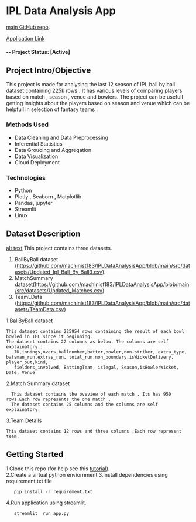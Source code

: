 
# IPL Data Analysis App
   [main GitHub repo](https://github.com/machinist183/IPLDataAnalysisApp).

   [Application Link](http://172.105.41.201:8501/)
#### -- Project Status: [Active]
          
## Project Intro/Objective
This project is made for analysing the last 12 season of IPL ball by ball dataset containing 225k rows . It has various levels of comparing players based on match , season , venue and bowlers. The project can be usefull getting insights about the players based on season and venue which can be helpfull in selection of fantasy teams . 

### Methods Used
* Data Cleaning and Data Preprocessing
* Inferential Statistics
* Data Grouoing and Aggregation
* Data Visualization
* Cloud Deployment

### Technologies
* Python
* Plotly , Seaborn , Matplotlib
* Pandas, jupyter
* Streamlit
* Linux

## Dataset Description

[alt text](https://github.com/machinist183/IPLDataAnalysisApp/blob/main/Collage.jpg?raw=True)
This project contains three datasets.

1. BallByBall dataset (https://github.com/machinist183/IPLDataAnalysisApp/blob/main/src/datasets/Updated_Ipl_Ball_By_Ball3.csv).
2. MatchSummary dataset(https://github.com/machinist183/IPLDataAnalysisApp/blob/main/src/datasets/Updated_Matches.csv)
3. TeamLData (https://github.com/machinist183/IPLDataAnalysisApp/blob/main/src/datasets/TeamData.csv)

1.BallByBall dataset

    This dataset contains 225954 rows containing the result of each bowl bowled in IPL since it beginning.
    The dataset contains 22 columns as below. The columns are self explainatory :
       ID,innings,overs,ballnumber,batter,bowler,non-striker, extra_type, batsman_run,extras_run, total_run,non_boundary,isWicketDelivery, player_out,kind,
       fielders_involved, BattingTeam, islegal, Season,isBowlerWicket, Date, Venue
2.Match Summary dataset 
   
      This dataset contains the oveview of each match . Its has 950 rows.Each row represents the one match .
      The dataset contains 25 columns and the columns are self explainatory.
         
3.Team Details 

    This dataset contains 12 rows and three columns .Each row represent team.


## Getting Started

1.Clone this repo (for help see this [tutorial](https://help.github.com/articles/cloning-a-repository/)).    
2.Create a virtual python enviornment 
3.Install dependencies using requirement.txt file 

       pip install -r requirement.txt

4.Run application using streamlit.
      
       streamlit  run app.py



